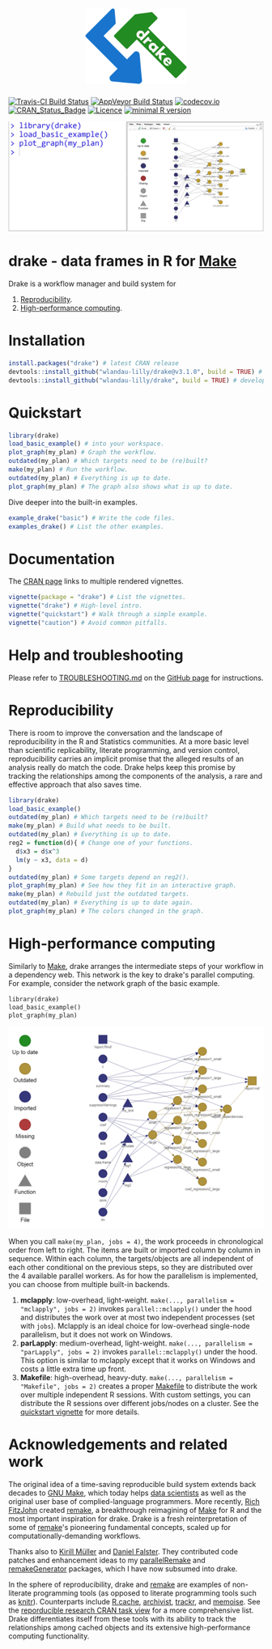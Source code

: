 <h1 align="center">
  <img width="200" src="./inst/logo.png" alt="">
</h1>

[![Travis-CI Build Status](https://travis-ci.org/wlandau-lilly/drake.svg?branch=master)](https://travis-ci.org/wlandau-lilly/drake)
[![AppVeyor Build Status](https://ci.appveyor.com/api/projects/status/github/wlandau-lilly/drake?branch=master&svg=true)](https://ci.appveyor.com/project/wlandau-lilly/drake)
[![codecov.io](https://codecov.io/github/wlandau-lilly/drake/coverage.svg?branch=master)](https://codecov.io/github/wlandau-lilly/drake?branch=master)
[![CRAN_Status_Badge](http://www.r-pkg.org/badges/version/drake)](http://cran.r-project.org/package=drake)
[![Licence](https://img.shields.io/badge/licence-GPL--3-blue.svg)](https://www.gnu.org/licenses/gpl-3.0.en.html)
[![minimal R version](https://img.shields.io/badge/R%3E%3D-3.2.0-6666ff.svg)](https://cran.r-project.org/)

![](drake.gif)

# drake - data frames in R for [Make](http://kbroman.org/minimal_make/)

Drake is a workflow manager and build system for

1. [Reproducibility](https://CRAN.R-project.org/view=ReproducibleResearch).
2. [High-performance computing](https://CRAN.R-project.org/view=HighPerformanceComputing).

# Installation

```r
install.packages("drake") # latest CRAN release
devtools::install_github("wlandau-lilly/drake@v3.1.0", build = TRUE) # latest GitHub release
devtools::install_github("wlandau-lilly/drake", build = TRUE) # development version
```

# Quickstart

```r
library(drake)
load_basic_example() # into your workspace.
plot_graph(my_plan) # Graph the workflow.
outdated(my_plan) # Which targets need to be (re)built?
make(my_plan) # Run the workflow.
outdated(my_plan) # Everything is up to date.
plot_graph(my_plan) # The graph also shows what is up to date.
```

Dive deeper into the built-in examples.

```r
example_drake("basic") # Write the code files.
examples_drake() # List the other examples.
```

# Documentation

The [CRAN page](https://CRAN.R-project.org/package=drake) links to multiple rendered vignettes.

```r
vignette(package = "drake") # List the vignettes.
vignette("drake") # High-level intro.
vignette("quickstart") # Walk through a simple example.
vignette("caution") # Avoid common pitfalls.
```

# Help and troubleshooting

Please refer to [TROUBLESHOOTING.md](https://github.com/wlandau-lilly/drake/blob/master/TROUBLESHOOTING.md) on the [GitHub page](https://github.com/wlandau-lilly/drake) for instructions.

# Reproducibility 

There is room to improve the conversation and the landscape of reproducibility in the R and Statistics communities. At a more basic level than scientific replicability, literate programming, and version control, reproducibility carries an implicit promise that the alleged results of an analysis really do match the code. Drake helps keep this promise by tracking the relationships among the components of the analysis, a rare and effective approach that also saves time. 

```r
library(drake)
load_basic_example()
outdated(my_plan) # Which targets need to be (re)built?
make(my_plan) # Build what needs to be built.
outdated(my_plan) # Everything is up to date.
reg2 = function(d){ # Change one of your functions.
  d$x3 = d$x^3
  lm(y ~ x3, data = d)
}
outdated(my_plan) # Some targets depend on reg2().
plot_graph(my_plan) # See how they fit in an interactive graph.
make(my_plan) # Rebuild just the outdated targets.
outdated(my_plan) # Everything is up to date again.
plot_graph(my_plan) # The colors changed in the graph.
```

# High-performance computing

Similarly to [Make](https://www.gnu.org/software/make/), drake arranges the intermediate steps of your workflow in a dependency web. This network is the key to drake's parallel computing. For example, consider the network graph of the basic example.

```{r basicgraph}
library(drake)
load_basic_example()
plot_graph(my_plan)
```

![](graph.png)

When you call `make(my_plan, jobs = 4)`, the work proceeds in chronological order from left to right. The items are built or imported column by column in sequence. Within each column, the targets/objects are all independent of each other conditional on the previous steps, so they are distributed over the 4 available parallel workers. As for how the parallelism is implemented, you can choose from multiple built-in backends.

1. **mclapply**: low-overhead, light-weight. `make(..., parallelism = "mclapply", jobs = 2)` invokes `parallel::mclapply()` under the hood and distributes the work over at most two independent processes (set with `jobs`). Mclapply is an ideal choice for low-overhead single-node parallelism, but it does not work on Windows.
2. **parLapply**: medium-overhead, light-weight. `make(..., parallelism = "parLapply", jobs = 2)` invokes `parallel::mclapply()` under the hood. This option is similar to mclapply except that it works on Windows and costs a little extra time up front.
3. **Makefile**: high-overhead, heavy-duty. `make(..., parallelism = "Makefile", jobs = 2)` creates a proper [Makefile](https://www.gnu.org/software/make/) to distribute the work over multiple independent R sessions. With custom settings, you can distribute the R sessions over different jobs/nodes on a cluster. See the [quickstart vignette](https://cran.r-project.org/package=drake/vignettes/quickstart.html) for more details.

# Acknowledgements and related work

The original idea of a time-saving reproducible build system extends back decades to [GNU Make](http://kbroman.org/minimal_make/), which today helps [data scientists](http://blog.kaggle.com/2012/10/15/make-for-data-scientists/) as well as the original user base of complied-language programmers. More recently, [Rich FitzJohn](http://richfitz.github.io/) created [remake](https://github.com/richfitz/remake), a breakthrough reimagining of [Make](http://kbroman.org/minimal_make/) for R and the most important inspiration for drake. Drake is a fresh reinterpretation of some of  [remake](https://github.com/richfitz/remake)'s pioneering fundamental concepts, scaled up for computationally-demanding workflows. 

Thanks also to [Kirill M&uuml;ller](http://krlmlr.github.io/) and [Daniel Falster](http://danielfalster.com/). They contributed code patches and enhancement ideas to my [parallelRemake](https://github.com/wlandau/parallelRemake) and [remakeGenerator](https://github.com/wlandau/remakeGenerator) packages, which I have now subsumed into drake.

In the sphere of reproducibility, drake and [remake](https://github.com/richfitz/remake) are examples of non-literate programming tools (as opposed to literate programming tools such as [knitr](https://CRAN.R-project.org/package=knitr)). Counterparts include [R.cache](https://CRAN.R-project.org/package=R.cache), [archivist](https://CRAN.R-project.org/package=archivist), [trackr](https://github.com/gmbecker/recordr), and [memoise](https://CRAN.R-project.org/package=memoise). See the [reporducible research CRAN task view](https://CRAN.R-project.org/view=ReproducibleResearch) for a more comprehensive list. Drake differentiates itself from these tools with its ability to track the relationships among cached objects and its extensive high-performance computing functionality.
